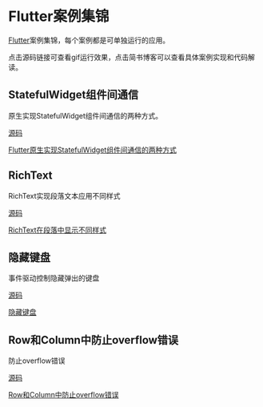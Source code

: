 # Flutter案例集锦
[Flutter](https://flutter-cn.club)案例集锦，每个案例都是可单独运行的应用。

点击源码链接可查看gif运行效果，点击简书博客可以查看具体案例实现和代码解读。

## StatefulWidget组件间通信

原生实现StatefulWidget组件间通信的两种方式。

[源码](https://github.com/flutter-cn/flutter_cookbook/tree/master/stateful_communication)

[Flutter原生实现StatefulWidget组件间通信的两种方式](https://www.jianshu.com/p/4a961887a2cd)

## RichText

RichText实现段落文本应用不同样式

[源码](https://github.com/flutter-cn/flutter_cookbook/tree/master/rich_text)

[RichText在段落中显示不同样式](https://www.jianshu.com/p/c4ee2a7a97d2)

## 隐藏键盘

事件驱动控制隐藏弹出的键盘

[源码](https://github.com/flutter-cn/flutter_cookbook/tree/master/hide_keyboard)

[隐藏键盘](https://www.jianshu.com/p/fa0c023e8391)

## Row和Column中防止overflow错误

防止overflow错误

[源码](https://github.com/flutter-cn/flutter_cookbook/tree/master/avoid_overflow)

[Row和Column中防止overflow错误](https://www.jianshu.com/p/17bacb6ffefc)
